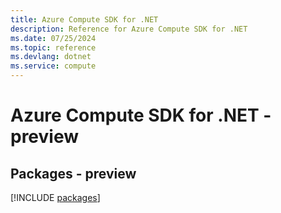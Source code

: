 ```yaml
---
title: Azure Compute SDK for .NET
description: Reference for Azure Compute SDK for .NET
ms.date: 07/25/2024
ms.topic: reference
ms.devlang: dotnet
ms.service: compute
---
```

# Azure Compute SDK for .NET - preview
## Packages - preview
[!INCLUDE [packages](compute-index.md)]